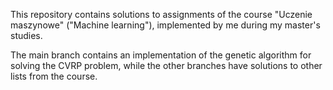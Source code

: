 This repository contains solutions to assignments of the course "Uczenie maszynowe" ("Machine learning"), implemented by me during my master's studies.

The main branch contains an implementation of the genetic algorithm for solving the CVRP problem, while the other branches have solutions to other lists from the course.
